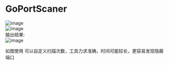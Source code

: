 # GoPortScaner
![image](https://user-images.githubusercontent.com/31125137/212855802-29291272-5659-4bcc-b9b8-5da90c7a5d59.png)  
![image](https://user-images.githubusercontent.com/31125137/212855958-3d4446b0-ff38-4fa0-a221-8c69e3ea785b.png)  
输出结果:  
![image](https://user-images.githubusercontent.com/31125137/212856345-a45befb7-43a1-47b7-b8e8-47d734265ebf.png)  

如图使用 可以自定义扫描次数，工具力求准确，时间可能较长，更容易发现隐蔽端口
